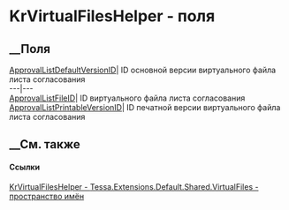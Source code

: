 # KrVirtualFilesHelper - поля
##  __Поля
[ApprovalListDefaultVersionID](F_Tessa_Extensions_Default_Shared_VirtualFiles_KrVirtualFilesHelper_ApprovalListDefaultVersionID.htm)|
ID основной версии виртуального файла листа согласования  
---|---  
[ApprovalListFileID](F_Tessa_Extensions_Default_Shared_VirtualFiles_KrVirtualFilesHelper_ApprovalListFileID.htm)|
ID виртуального файла листа согласования  
[ApprovalListPrintableVersionID](F_Tessa_Extensions_Default_Shared_VirtualFiles_KrVirtualFilesHelper_ApprovalListPrintableVersionID.htm)|
ID печатной версии виртуального файла листа согласования  
## __См. также
#### Ссылки
[KrVirtualFilesHelper -
](T_Tessa_Extensions_Default_Shared_VirtualFiles_KrVirtualFilesHelper.htm)
[Tessa.Extensions.Default.Shared.VirtualFiles - пространство
имён](N_Tessa_Extensions_Default_Shared_VirtualFiles.htm)
